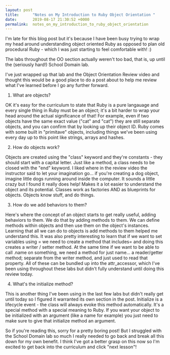 ```yaml
---
layout: post
title:      "Notes on My Introduction to Ruby Object Orientation "
date:       2019-08-17 21:30:52 +0000
permalink:  notes_on_my_introduction_to_ruby_object_orientation
---
```


I'm late for this blog post but it's because I have been busy trying to wrap my head around understanding object oriented Ruby as opposed to plan old procedural Ruby - which I was just starting to feel comfortable with! :) 

The labs throughout the OO section actually weren't too bad, that is, up until the (seriously hard!) School Domain lab.

I've just wrapped up that lab and the Object Orientation Review video and thought this would be a good place to do a post about to help me review what I've learned before I go any further forward.  


1)  What are objects?  

OK it's easy for the curriculum to state that Ruby is a pure langauage and every single thing in Ruby must be an object; it's a bit harder to wrap your head around the actual significance of that!  For example, even if two objects have the same exact value ("cat" and "cat") they are still separate objects, and you can confirm that by looking up their object ID.  Ruby comes with some built in "primitave" objects, including things we've been using every day up to this point like strings, arrays and hashes.


2)  How do objects work?

Objects are created using the "class" keyword and they're constants - they should start with a capital letter.  Just like a method, a class needs to be closed with the "end" keyword.  I liked where in the review video the instructor said to let your imagination go... if you're creating a dog object, imagine little dogs running around inside the computer.  It sounds a little crazy but I found it really does help!  Makes it a lot easier to understand the object and its potential.  Classes work as factories AND as blueprints for objects.  Objects know stuff, and do things.  

3)  How do we add behaviors to them?

Here's where the concept of an object starts to get really useful, adding behaviors to them.  We do that by adding methods to them.  We can define methods within objects and then use them on the object's instances.  Learning that all we can do to objects is add methods to them helped me understand this.  It was also pretty interesting to learn that if we want to set variables using = we need to create a method that includes= and doing this creates a writer / setter method.  At the same time if we want to be able to call .name on something, we need a method for just name... a reader/getter method; separate from the writer method, and just used to read that property.  All of these can be bundled up into the attr_accessor, which I've been using throughout these labs but didn't fully understand until doing this review today.  

4)  What's the initialize method?

This is another thing I've been using in the last few labs but didn't really get until today so I figured it warranted its own section in the post.  Initialize is a lifecycle event - the class will always evoke this method automatically.  It's a special method with a special meaning to Ruby.  If you want your object to be initialized with an argument (like a name for example) you just need to make sure to give that initialize method an argument.  


So if you're reading this, sorry for a pretty boring post!  But I struggled with the School Domain lab so much I really needed to go back and break all this down for my own benefit.  I think I've got a better grasp on this now so I'm excited to get back into the curriculum and click "next lesson"!


